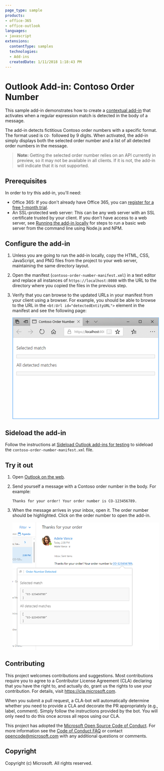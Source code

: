 ```yaml
---
page_type: sample
products:
- office-365
- office-outlook
languages:
- javascript
extensions:
  contentType: samples
  technologies:
  - Add-ins
  createdDate: 1/11/2018 1:18:43 PM
---
```

# Outlook Add-in: Contoso Order Number

This sample add-in demonstrates how to create a [contextual add-in](https://docs.microsoft.com/en-us/outlook/add-ins/contextual-outlook-add-ins) that activates when a regular expression match is detected in the body of a message.

The add-in detects fictitious Contoso order numbers with a specific format. The format used is `CO-` followed by 9 digits. When activated, the add-in simply displays both the selected order number and a list of all detected order numbers in the message.

> **Note:** Getting the selected order number relies on an API currently in preview, so it may not be available in all clients. If it is not, the add-in will indicate that it is not supported.

## Prerequisites

In order to try this add-in, you'll need:

- Office 365: If you don't already have Office 365, you can [register for a free 1-month trial](http://office.microsoft.com/en-us/try/?WT%2Eintid1=ODC%5FENUS%5FFX101785584%5FXT104056786).
- An SSL-protected web server: This can be any web server with an SSL certificate trusted by your client. If you don't have access to a web server, see [Running the add-in locally](running-locally.md) for steps to run a basic web server from the command line using Node.js and NPM.

## Configure the add-in

1. Unless you are going to run the add-in locally, copy the HTML, CSS, JavaScript, and PNG files from the project to your web server, maintaining the same directory layout.
1. Open the manifest (`contoso-order-number-manifest.xml`) in a text editor and replace all instances of `https://localhost:8080` with the URL to the directory where you copied the files in the previous step.
1. Verify that you can browse to the updated URLs in your manifest from your client using a browser. For example, you should be able to browse to the URL in the `<bt:Url id="detectedEntityURL">` element in the manifest and see the following page:

    ![A screenshot of the add-in's index.html page loaded in a browser](readme-images/browse-to-add-in.PNG)

## Sideload the add-in

Follow the instructions at [Sideload Outlook add-ins for testing](https://docs.microsoft.com/en-us/outlook/add-ins/sideload-outlook-add-ins-for-testing) to sideload the `contoso-order-number-manifest.xml` file.

## Try it out

1. Open [Outlook on the web](https://outlook.office.com).
1. Send yourself a message with a Contoso order number in the body. For example:

    ```
    Thanks for your order! Your order number is CO-123456789.
    ```
1. When the message arrives in your inbox, open it. The order number should be highlighted. Click on the order number to open the add-in.

    ![A screenshot of the add-in activated in Outlook on the web](readme-images/add-in-activated.PNG)

## Contributing

This project welcomes contributions and suggestions.  Most contributions require you to agree to a
Contributor License Agreement (CLA) declaring that you have the right to, and actually do, grant us
the rights to use your contribution. For details, visit https://cla.microsoft.com.

When you submit a pull request, a CLA-bot will automatically determine whether you need to provide
a CLA and decorate the PR appropriately (e.g., label, comment). Simply follow the instructions
provided by the bot. You will only need to do this once across all repos using our CLA.

This project has adopted the [Microsoft Open Source Code of Conduct](https://opensource.microsoft.com/codeofconduct/).
For more information see the [Code of Conduct FAQ](https://opensource.microsoft.com/codeofconduct/faq/) or
contact [opencode@microsoft.com](mailto:opencode@microsoft.com) with any additional questions or comments.

## Copyright

Copyright (c) Microsoft. All rights reserved.